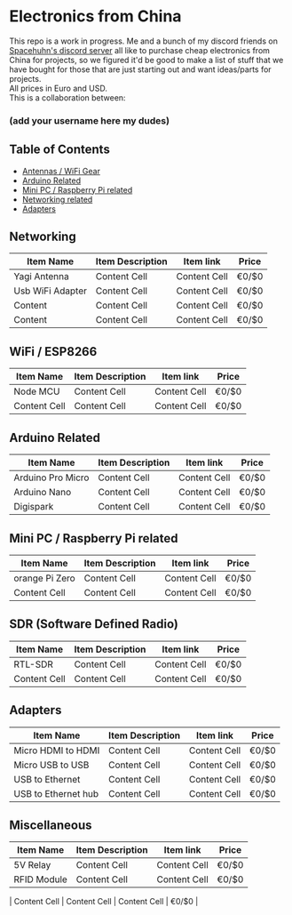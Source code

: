 # Electronics from China

This repo is a work in progress. Me and a bunch of my discord friends on [Spacehuhn's discord server](https://discordapp.com/invite/7Ay378G) all like to purchase cheap electronics from China for projects, so we figured it'd be good to make a list of stuff that we have bought for those that are just starting out and want ideas/parts for projects.<br />
All prices in Euro and USD.<br />
This is a collaboration between:
### (add your username here my dudes)

## Table of Contents
  - [Antennas / WiFi Gear](#antennas--wifi-gear)
  - [Arduino Related](#arduino-related)
  - [Mini PC / Raspberry Pi related](#mini-pc--raspberry-pi-related)
  - [Networking related](#networking-related)
  - [Adapters](#adapters)
    
## Networking
| Item Name | Item Description | Item link | Price |
| ------------- | ------------- | ------------- | -------------|
| Yagi Antenna  | Content Cell  | Content Cell  |     €0/$0    |
| Usb WiFi Adapter  | Content Cell  | Content Cell  |     €0/$0    |
| Content  | Content Cell  | Content Cell  |     €0/$0    |
| Content  | Content Cell  | Content Cell  |     €0/$0    |
   
## WiFi / ESP8266
| Item Name | Item Description | Item link | Price |
| ------------- | ------------- | ------------- | -------------|
| Node MCU  | Content Cell  | Content Cell  |     €0/$0    |
| Content Cell  | Content Cell  | Content Cell  |     €0/$0    |

## Arduino Related
| Item Name | Item Description | Item link | Price |
| ------------- | ------------- | ------------- | -------------|
| Arduino Pro Micro   | Content Cell  | Content Cell  |     €0/$0    |
| Arduino Nano  | Content Cell  | Content Cell  |     €0/$0    |
| Digispark  | Content Cell  | Content Cell  |     €0/$0    |

## Mini PC / Raspberry Pi related
| Item Name | Item Description | Item link | Price |
| ------------- | ------------- | ------------- | -------------|
| orange Pi Zero  | Content Cell  | Content Cell  |     €0/$0    |
| Content Cell  | Content Cell  | Content Cell  |     €0/$0    |

## SDR (Software Defined Radio)
| Item Name | Item Description | Item link | Price |
| ------------- | ------------- | ------------- | -------------|
| RTL-SDR  | Content Cell  | Content Cell  |     €0/$0    |
| Content Cell  | Content Cell  | Content Cell  |     €0/$0    |

## Adapters
| Item Name | Item Description | Item link | Price |
| ------------- | ------------- | ------------- | -------------|
| Micro HDMI to HDMI  | Content Cell  | Content Cell  |     €0/$0    |
| Micro USB to USB  | Content Cell  | Content Cell  |     €0/$0    |
| USB to Ethernet  | Content Cell  | Content Cell  |     €0/$0    |
| USB to Ethernet hub  | Content Cell  | Content Cell  |     €0/$0    |

## Miscellaneous
| Item Name | Item Description | Item link | Price |
| ------------- | ------------- | ------------- | -------------|
| 5V Relay  | Content Cell  | Content Cell  |     €0/$0    |
| RFID Module  | Content Cell  | Content Cell  |     €0/$0    |


| Content Cell  | Content Cell  | Content Cell  |     €0/$0    |
